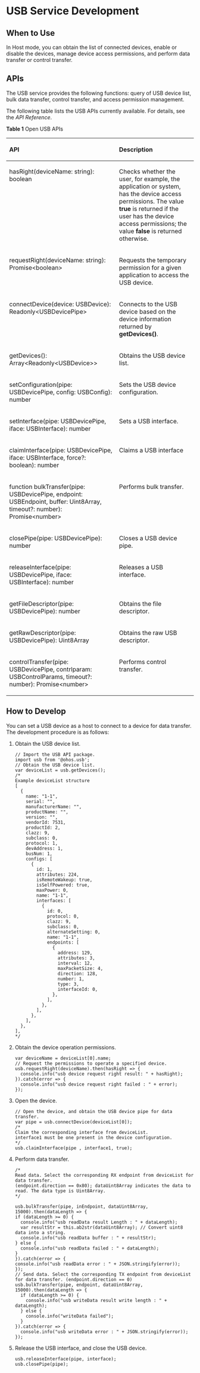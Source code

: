 # USB Service Development<a name="EN-US_TOPIC_0000001177435986"></a>

## When to Use<a name="section312612461984"></a>

In Host mode, you can obtain the list of connected devices, enable or disable the devices, manage device access permissions, and perform data transfer or control transfer.

## APIs<a name="section912mcpsimp"></a>

The USB service provides the following functions: query of USB device list, bulk data transfer, control transfer, and access permission management.

The following table lists the USB APIs currently available. For details, see the  _API Reference_.

**Table  1**  Open USB APIs

<a name="table948mcpsimp"></a>
<table><thead align="left"><tr id="row954mcpsimp"><th class="cellrowborder" valign="top" width="58.589999999999996%" id="mcps1.2.3.1.1"><p id="p956mcpsimp"><a name="p956mcpsimp"></a><a name="p956mcpsimp"></a>API</p>
</th>
<th class="cellrowborder" valign="top" width="41.410000000000004%" id="mcps1.2.3.1.2"><p id="p958mcpsimp"><a name="p958mcpsimp"></a><a name="p958mcpsimp"></a>Description</p>
</th>
</tr>
</thead>
<tbody><tr id="row960mcpsimp"><td class="cellrowborder" valign="top" width="58.589999999999996%" headers="mcps1.2.3.1.1 "><p id="p763891054416"><a name="p763891054416"></a><a name="p763891054416"></a>hasRight(deviceName: string): boolean</p>
</td>
<td class="cellrowborder" valign="top" width="41.410000000000004%" headers="mcps1.2.3.1.2 "><p id="p8666818458"><a name="p8666818458"></a><a name="p8666818458"></a>Checks whether the user, for example, the application or system, has the device access permissions. The value <strong id="b106930333555"><a name="b106930333555"></a><a name="b106930333555"></a>true</strong> is returned if the user has the device access permissions; the value <strong id="b72426431937"><a name="b72426431937"></a><a name="b72426431937"></a>false</strong> is returned otherwise.</p>
</td>
</tr>
<tr id="row965mcpsimp"><td class="cellrowborder" valign="top" width="58.589999999999996%" headers="mcps1.2.3.1.1 "><p id="p1063810103448"><a name="p1063810103448"></a><a name="p1063810103448"></a>requestRight(deviceName: string): Promise&lt;boolean&gt;</p>
</td>
<td class="cellrowborder" valign="top" width="41.410000000000004%" headers="mcps1.2.3.1.2 "><p id="p18677811454"><a name="p18677811454"></a><a name="p18677811454"></a>Requests the temporary permission for a given application to access the USB device.</p>
</td>
</tr>
<tr id="row970mcpsimp"><td class="cellrowborder" valign="top" width="58.589999999999996%" headers="mcps1.2.3.1.1 "><p id="p196381710194415"><a name="p196381710194415"></a><a name="p196381710194415"></a>connectDevice(device: USBDevice): Readonly&lt;USBDevicePipe&gt;</p>
</td>
<td class="cellrowborder" valign="top" width="41.410000000000004%" headers="mcps1.2.3.1.2 "><p id="p467178204510"><a name="p467178204510"></a><a name="p467178204510"></a>Connects to the USB device based on the device information returned by <strong id="b191413527412"><a name="b191413527412"></a><a name="b191413527412"></a>getDevices()</strong>.</p>
</td>
</tr>
<tr id="row975mcpsimp"><td class="cellrowborder" valign="top" width="58.589999999999996%" headers="mcps1.2.3.1.1 "><p id="p8638171010441"><a name="p8638171010441"></a><a name="p8638171010441"></a>getDevices(): Array&lt;Readonly&lt;USBDevice&gt;&gt;</p>
</td>
<td class="cellrowborder" valign="top" width="41.410000000000004%" headers="mcps1.2.3.1.2 "><p id="p176715864514"><a name="p176715864514"></a><a name="p176715864514"></a>Obtains the USB device list.</p>
</td>
</tr>
<tr id="row1551153313610"><td class="cellrowborder" valign="top" width="58.589999999999996%" headers="mcps1.2.3.1.1 "><p id="p156381410184417"><a name="p156381410184417"></a><a name="p156381410184417"></a>setConfiguration(pipe: USBDevicePipe, config: USBConfig): number</p>
</td>
<td class="cellrowborder" valign="top" width="41.410000000000004%" headers="mcps1.2.3.1.2 "><p id="p126812817456"><a name="p126812817456"></a><a name="p126812817456"></a>Sets the USB device configuration.</p>
</td>
</tr>
<tr id="row1393711361263"><td class="cellrowborder" valign="top" width="58.589999999999996%" headers="mcps1.2.3.1.1 "><p id="p1563812109442"><a name="p1563812109442"></a><a name="p1563812109442"></a>setInterface(pipe: USBDevicePipe, iface: USBInterface): number</p>
</td>
<td class="cellrowborder" valign="top" width="41.410000000000004%" headers="mcps1.2.3.1.2 "><p id="p136868164513"><a name="p136868164513"></a><a name="p136868164513"></a>Sets a USB interface.</p>
</td>
</tr>
<tr id="row149651544154717"><td class="cellrowborder" valign="top" width="58.589999999999996%" headers="mcps1.2.3.1.1 "><p id="p991359174910"><a name="p991359174910"></a><a name="p991359174910"></a>claimInterface(pipe: USBDevicePipe, iface: USBInterface, force?: boolean): number</p>
</td>
<td class="cellrowborder" valign="top" width="41.410000000000004%" headers="mcps1.2.3.1.2 "><p id="p20859028134917"><a name="p20859028134917"></a><a name="p20859028134917"></a>Claims a USB interface</p>
</td>
</tr>
<tr id="row115717481477"><td class="cellrowborder" valign="top" width="58.589999999999996%" headers="mcps1.2.3.1.1 "><p id="p17913393493"><a name="p17913393493"></a><a name="p17913393493"></a>function bulkTransfer(pipe: USBDevicePipe, endpoint: USBEndpoint, buffer: Uint8Array, timeout?: number): Promise&lt;number&gt;</p>
</td>
<td class="cellrowborder" valign="top" width="41.410000000000004%" headers="mcps1.2.3.1.2 "><p id="p1786016281498"><a name="p1786016281498"></a><a name="p1786016281498"></a>Performs bulk transfer.</p>
</td>
</tr>
<tr id="row1042013527474"><td class="cellrowborder" valign="top" width="58.589999999999996%" headers="mcps1.2.3.1.1 "><p id="p19913596492"><a name="p19913596492"></a><a name="p19913596492"></a>closePipe(pipe: USBDevicePipe): number</p>
</td>
<td class="cellrowborder" valign="top" width="41.410000000000004%" headers="mcps1.2.3.1.2 "><p id="p686013285492"><a name="p686013285492"></a><a name="p686013285492"></a>Closes a USB device pipe.</p>
</td>
</tr>
<tr id="row954011574471"><td class="cellrowborder" valign="top" width="58.589999999999996%" headers="mcps1.2.3.1.1 "><p id="p491315910499"><a name="p491315910499"></a><a name="p491315910499"></a>releaseInterface(pipe: USBDevicePipe, iface: USBInterface): number</p>
</td>
<td class="cellrowborder" valign="top" width="41.410000000000004%" headers="mcps1.2.3.1.2 "><p id="p14860202813493"><a name="p14860202813493"></a><a name="p14860202813493"></a>Releases a USB interface.</p>
</td>
</tr>
<tr id="row1475577184811"><td class="cellrowborder" valign="top" width="58.589999999999996%" headers="mcps1.2.3.1.1 "><p id="p69131096493"><a name="p69131096493"></a><a name="p69131096493"></a>getFileDescriptor(pipe: USBDevicePipe): number</p>
</td>
<td class="cellrowborder" valign="top" width="41.410000000000004%" headers="mcps1.2.3.1.2 "><p id="p16860202864913"><a name="p16860202864913"></a><a name="p16860202864913"></a>Obtains the file descriptor.</p>
</td>
</tr>
<tr id="row074819259481"><td class="cellrowborder" valign="top" width="58.589999999999996%" headers="mcps1.2.3.1.1 "><p id="p891416916496"><a name="p891416916496"></a><a name="p891416916496"></a>getRawDescriptor(pipe: USBDevicePipe): Uint8Array</p>
</td>
<td class="cellrowborder" valign="top" width="41.410000000000004%" headers="mcps1.2.3.1.2 "><p id="p486042804917"><a name="p486042804917"></a><a name="p486042804917"></a>Obtains the raw USB descriptor.</p>
</td>
</tr>
<tr id="row1557362913482"><td class="cellrowborder" valign="top" width="58.589999999999996%" headers="mcps1.2.3.1.1 "><p id="p129141944919"><a name="p129141944919"></a><a name="p129141944919"></a>controlTransfer(pipe: USBDevicePipe, contrlparam: USBControlParams, timeout?: number): Promise&lt;number&gt;</p>
</td>
<td class="cellrowborder" valign="top" width="41.410000000000004%" headers="mcps1.2.3.1.2 "><p id="p78605286493"><a name="p78605286493"></a><a name="p78605286493"></a>Performs control transfer.</p>
</td>
</tr>
</tbody>
</table>

## How to Develop<a name="section980mcpsimp"></a>

You can set a USB device as a host to connect to a device for data transfer. The development procedure is as follows:

1.  Obtain the USB device list.

    ```
    // Import the USB API package.
    import usb from '@ohos.usb';
    // Obtain the USB device list.
    var deviceList = usb.getDevices();
    /*
    Example deviceList structure
    [
      {
        name: "1-1",
        serial: "",
        manufacturerName: "",
        productName: "",
        version: "",
        vendorId: 7531,
        productId: 2,
        clazz: 9,
        subclass: 0,
        protocol: 1,
        devAddress: 1,
        busNum: 1,
        configs: [
          {
            id: 1,
            attributes: 224,
            isRemoteWakeup: true,
            isSelfPowered: true,
            maxPower: 0,
            name: "1-1",
            interfaces: [
              {
                id: 0,
                protocol: 0,
                clazz: 9,
                subclass: 0,
                alternateSetting: 0,
                name: "1-1",
                endpoints: [
                  {
                    address: 129,
                    attributes: 3,
                    interval: 12,
                    maxPacketSize: 4,
                    direction: 128,
                    number: 1,
                    type: 3,
                    interfaceId: 0,
                  },
                ],
              },
            ],
          },
        ],
      },
    ],
    */
    ```

2.  Obtain the device operation permissions.

    ```
    var deviceName = deviceList[0].name;
    // Request the permissions to operate a specified device.
    usb.requestRight(deviceName).then(hasRight => {
      console.info("usb device request right result: " + hasRight);
    }).catch(error => {
      console.info("usb device request right failed : " + error);
    });
    ```

3.  Open the device.

    ```
    // Open the device, and obtain the USB device pipe for data transfer.
    var pipe = usb.connectDevice(deviceList[0]);
    /*
    Claim the corresponding interface from deviceList.
    interface1 must be one present in the device configuration.
    */
    usb.claimInterface(pipe , interface1, true);
    ```

4.  Perform data transfer.

    ```
    /*
    Read data. Select the corresponding RX endpoint from deviceList for data transfer.
    (endpoint.direction == 0x80); dataUint8Array indicates the data to read. The data type is Uint8Array.
    */
    
    usb.bulkTransfer(pipe, inEndpoint, dataUint8Array, 15000).then(dataLength => {
    if (dataLength >= 0) {
      console.info("usb readData result Length : " + dataLength);
      var resultStr = this.ab2str(dataUint8Array); // Convert uint8 data into a string.
      console.info("usb readData buffer : " + resultStr);
    } else {
      console.info("usb readData failed : " + dataLength);
    }
    }).catch(error => {
    console.info("usb readData error : " + JSON.stringify(error));
    });
    // Send data. Select the corresponding TX endpoint from deviceList for data transfer. (endpoint.direction == 0)
    usb.bulkTransfer(pipe, endpoint, dataUint8Array, 15000).then(dataLength => {
      if (dataLength >= 0) {
        console.info("usb writeData result write length : " + dataLength);
      } else {
        console.info("writeData failed");
      }
    }).catch(error => {
      console.info("usb writeData error : " + JSON.stringify(error));
    });
    ```

5.  Release the USB interface, and close the USB device.

    ```
    usb.releaseInterface(pipe, interface);
    usb.closePipe(pipe);
    ```


